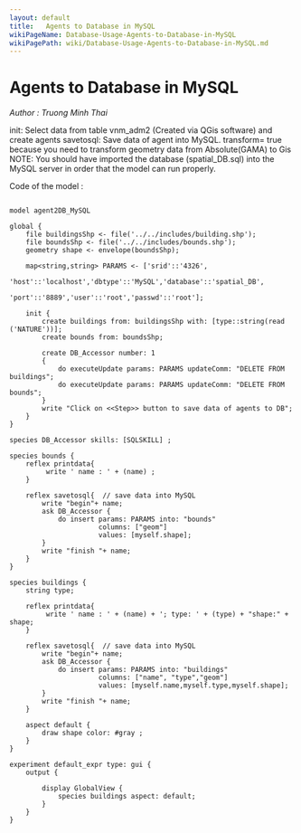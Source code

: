 ```yaml
---
layout: default
title:   Agents to Database in MySQL
wikiPageName: Database-Usage-Agents-to-Database-in-MySQL
wikiPagePath: wiki/Database-Usage-Agents-to-Database-in-MySQL.md
---
```


[//]: # (keyword|skill_SQLSKILL)
[//]: # (keyword|concept_database)
#  Agents to Database in MySQL


_Author : Truong Minh Thai_

  init: Select data from table vnm_adm2 (Created via QGis software)  and create  agents
savetosql: Save data of agent into MySQL. 
transform= true because you need to transform geometry data from Absolute(GAMA) to Gis
NOTE: You should have imported the database (spatial_DB.sql) into the MySQL server in order that the model can run properly.


Code of the model : 

```

model agent2DB_MySQL 
  
global { 
	file buildingsShp <- file('../../includes/building.shp');
	file boundsShp <- file('../../includes/bounds.shp');
	geometry shape <- envelope(boundsShp);
	
	map<string,string> PARAMS <- ['srid'::'4326',
				                  'host'::'localhost','dbtype'::'MySQL','database'::'spatial_DB',
				                  'port'::'8889','user'::'root','passwd'::'root'];

	init {
		create buildings from: buildingsShp with: [type::string(read ('NATURE'))];
		create bounds from: boundsShp;
		
		create DB_Accessor number: 1  
		{ 			
			do executeUpdate params: PARAMS updateComm: "DELETE FROM buildings";	
			do executeUpdate params: PARAMS updateComm: "DELETE FROM bounds";
		}
		write "Click on <<Step>> button to save data of agents to DB";		 
	}
}   
 
species DB_Accessor skills: [SQLSKILL] ;   

species bounds {
	reflex printdata{
		 write ' name : ' + (name) ;
	}
	
	reflex savetosql{  // save data into MySQL
		write "begin"+ name;
		ask DB_Accessor {
			do insert params: PARAMS into: "bounds"
					  columns: ["geom"]
					  values: [myself.shape];
		}
	    write "finish "+ name;
	}		
}

species buildings {
	string type;
	
	reflex printdata{
		 write ' name : ' + (name) + '; type: ' + (type) + "shape:" + shape;
	}
	
	reflex savetosql{  // save data into MySQL
		write "begin"+ name;
		ask DB_Accessor {
			do insert params: PARAMS into: "buildings"
					  columns: ["name", "type","geom"]
					  values: [myself.name,myself.type,myself.shape];
		}
	    write "finish "+ name;
	}	
	
	aspect default {
		draw shape color: #gray ;
	}
}     

experiment default_expr type: gui {
	output {
		
		display GlobalView {
			species buildings aspect: default;
		}
	}
}

```
